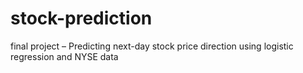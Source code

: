# stock-prediction
final project – Predicting next-day stock price direction using logistic regression and NYSE data
